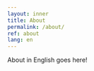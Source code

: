 ```yaml
---
layout: inner
title: About
permalink: /about/
ref: about
lang: en
---
```


About in English goes here!